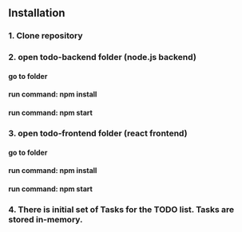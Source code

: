 

## Installation

### 1. Clone repository

### 2. open todo-backend folder (node.js backend)
#### go to folder
#### run command: npm install
#### run command: npm start

### 3. open todo-frontend folder (react frontend)
#### go to folder
#### run command: npm install
#### run command: npm start

### 4. There is initial set of Tasks for the TODO list. Tasks are stored in-memory.
